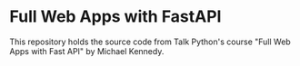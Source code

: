 # Full Web Apps with FastAPI

This repository holds the source code from Talk Python's course
"Full Web Apps with Fast API" by Michael Kennedy.
